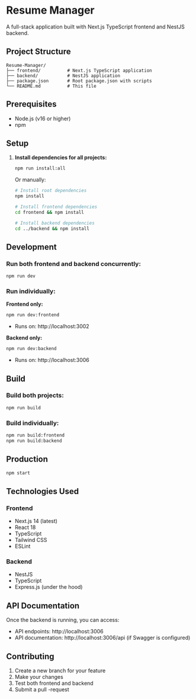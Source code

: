 # Resume Manager

A full-stack application built with Next.js TypeScript frontend and NestJS backend.

## Project Structure

```
Resume-Manager/
├── frontend/          # Next.js TypeScript application
├── backend/           # NestJS application
├── package.json       # Root package.json with scripts
└── README.md          # This file
```

## Prerequisites

- Node.js (v16 or higher)
- npm

## Setup

1. **Install dependencies for all projects:**
   ```bash
   npm run install:all
   ```

   Or manually:
   ```bash
   # Install root dependencies
   npm install
   
   # Install frontend dependencies
   cd frontend && npm install
   
   # Install backend dependencies
   cd ../backend && npm install
   ```

## Development

### Run both frontend and backend concurrently:
```bash
npm run dev
```

### Run individually:

**Frontend only:**
```bash
npm run dev:frontend
```
- Runs on: http://localhost:3002

**Backend only:**
```bash
npm run dev:backend
```
- Runs on: http://localhost:3006

## Build

### Build both projects:
```bash
npm run build
```

### Build individually:
```bash
npm run build:frontend
npm run build:backend
```

## Production

```bash
npm start
```

## Technologies Used

### Frontend
- Next.js 14 (latest)
- React 18
- TypeScript
- Tailwind CSS
- ESLint

### Backend
- NestJS
- TypeScript
- Express.js (under the hood)

## API Documentation

Once the backend is running, you can access:
- API endpoints: http://localhost:3006
- API documentation: http://localhost:3006/api (if Swagger is configured)

## Contributing

1. Create a new branch for your feature
2. Make your changes
3. Test both frontend and backend
4. Submit a pull -request 